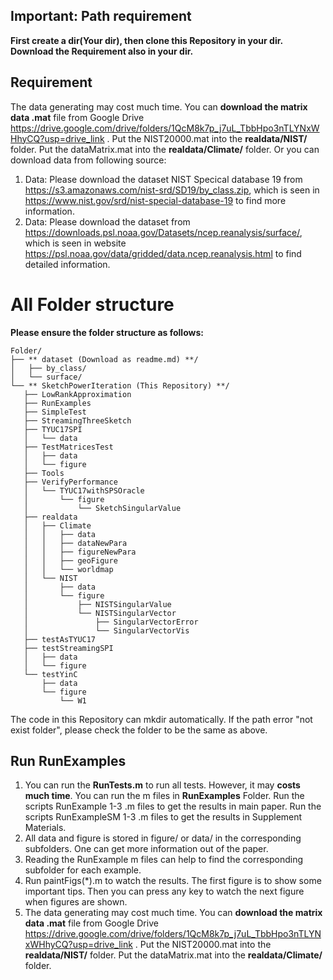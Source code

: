 ## Important: Path requirement
 **First create a dir(Your dir), then clone this Repository in your dir. Download the Requirement also in your dir.**


## Requirement
The data generating may cost much time. You can **download the matrix data .mat** file from Google Drive https://drive.google.com/drive/folders/1QcM8k7p_j7uL_TbbHpo3nTLYNxWHhyCQ?usp=drive_link . Put the NIST20000.mat into the **realdata/NIST/** folder. Put the dataMatrix.mat into the **realdata/Climate/** folder. Or you can download data from following source:
1. Data: Please download the dataset NIST Specical database 19 from https://s3.amazonaws.com/nist-srd/SD19/by_class.zip, which is seen in https://www.nist.gov/srd/nist-special-database-19 to find more information.
2. Data: Please download the dataset from https://downloads.psl.noaa.gov/Datasets/ncep.reanalysis/surface/, which is seen in website https://psl.noaa.gov/data/gridded/data.ncep.reanalysis.html to find detailed information.

# All Folder structure

**Please ensure the folder structure as follows:**
 ```plaintext
Folder/
├── ** dataset (Download as readme.md) **/
│   ├── by_class/
│   └── surface/
└── ** SketchPowerIteration (This Repository) **/
    ├── LowRankApproximation
    ├── RunExamples
    ├── SimpleTest
    ├── StreamingThreeSketch
    ├── TYUC17SPI
    │   └── data
    ├── TestMatricesTest
    │   ├── data
    │   └── figure
    ├── Tools
    ├── VerifyPerformance
    │   └── TYUC17withSPSOracle
    │       └── figure
    │           └── SketchSingularValue
    ├── realdata
    │   ├── Climate
    │   │   ├── data
    │   │   ├── dataNewPara
    │   │   ├── figureNewPara
    │   │   ├── geoFigure
    │   │   └── worldmap
    │   └── NIST
    │       ├── data
    │       └── figure
    │           ├── NISTSingularValue
    │           └── NISTSingularVector
    │               ├── SingularVectorError
    │               └── SingularVectorVis
    ├── testAsTYUC17
    ├── testStreamingSPI
    │   ├── data
    │   └── figure
    └── testYinC
        ├── data
        └── figure
            └── W1
```
The code in this Repository can mkdir automatically. If the path error "not exist folder", please check the folder to be the same as above.

## Run RunExamples

1. You can run the **RunTests.m** to run all tests. However, it may **costs much time**. You can run the m files in **RunExamples** Folder. Run the scripts RunExample 1-3 .m files to get the results in main paper. Run the scripts RunExampleSM 1-3 .m files to get the results in Supplement Materials.
2. All data and figure is stored in figure/ or data/ in the corresponding subfolders. One can get more information out of the paper.
3. Reading the RunExample m files can help to find the corresponding subfolder for each example.
4. Run paintFigs(*).m to watch the results. The first figure is to show some important tips. Then you can press any key to watch the next figure when figures are shown.
5. The data generating may cost much time. You can **download the matrix data .mat** file from Google Drive https://drive.google.com/drive/folders/1QcM8k7p_j7uL_TbbHpo3nTLYNxWHhyCQ?usp=drive_link . Put the NIST20000.mat into the **realdata/NIST/** folder. Put the dataMatrix.mat into the **realdata/Climate/** folder.
